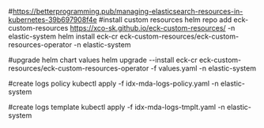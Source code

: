#https://betterprogramming.pub/managing-elasticsearch-resources-in-kubernetes-39b697908f4e
#install custom resources
helm repo add eck-custom-resources https://xco-sk.github.io/eck-custom-resources/ -n elastic-system
helm install eck-cr eck-custom-resources/eck-custom-resources-operator -n elastic-system

#upgrade helm chart values
helm upgrade --install eck-cr eck-custom-resources/eck-custom-resources-operator -f values.yaml -n elastic-system

#create logs policy
kubectl apply -f idx-mda-logs-policy.yaml -n elastic-system

#create logs template
kubectl apply -f idx-mda-logs-tmplt.yaml -n elastic-system
